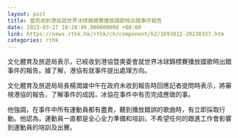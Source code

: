 ```yaml
---
layout: post
title: 當局收到港協就世界冰球錦標賽播放國歌時出錯事件報告
date: 2023-03-27 18:26:06.000000000 +08:00
link: https://news.rthk.hk/rthk/ch/component/k2/1693812-20230327.htm
categories: rthk
---
```


文化體育及旅遊局表示，已經收到港協暨奧委會就世界冰球錦標賽播放國歌時出錯事件的報告。據了解，港協有就事件提出處理方向。

文化體育及旅遊局局長楊潤雄中午在政府未收到報告時回應記者提問時表示，將審視港協的報告，了解事件的成因，冰協在事件中有否完成應做的事。

他強調，在事件中所有運動員都有盡責，聽到播放錯誤的歌曲時，有立即採取行動。他認為，運動員一直都是全心全力準備和培訓，不希望任何的跟進工作會影響到運動員的培訓及出賽。

